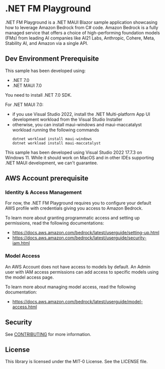 # .NET FM Playground

.NET FM Playground is a .NET MAUI Blazor sample application showcasing 
how to leverage Amazon Bedrock from C# code. Amazon Bedrock is a fully managed 
service that offers a choice of high-performing foundation models (FMs) 
from leading AI companies like AI21 Labs, Anthropic, Cohere, Meta, Stability AI, 
and Amazon via a single API.

## Dev Environment Prerequisite

This sample has been developed using:
* .NET 7.0
* .NET MAUI 7.0

You need to install .NET 7.0 SDK. 

For .NET MAUI 7.0:
* if you use Visual Studio 2022, install the .NET Multi-platform App UI development
workload from the Visual Studio Installer
* otherwise, you can install maui-windows and maui-maccatalyst workload running the 
following commands
	```
	dotnet workload install maui-windows
	dotnet workload install maui-maccatalyst
	```

This sample has been developed using Visual Studio 2022 17.7.3 on Windows 11. While 
it should work on MacOS and in other IDEs supporting .NET MAUI development, we can't 
guarantee.

## AWS Account prerequisite

### Identity & Access Management

For now, the .NET FM Playground requires you to configure your default AWS profile with 
credentials giving you access to Amazon Bedrock.

To learn more about granting programmatic access and setting up permissions, read the following
documentations:
* https://docs.aws.amazon.com/bedrock/latest/userguide/setting-up.html
* https://docs.aws.amazon.com/bedrock/latest/userguide/security-iam.html

### Model Access

An AWS Account does not have access to models by default. An Admin user with IAM access permissions
can add access to specific models using the model access page.

To learn more about managing model access, read the following documentation:
* https://docs.aws.amazon.com/bedrock/latest/userguide/model-access.html 
 



## Security

See [CONTRIBUTING](CONTRIBUTING.md#security-issue-notifications) for more information.

## License

This library is licensed under the MIT-0 License. See the LICENSE file.

